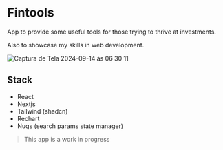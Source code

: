 # Fintools

App to provide some useful tools for those trying to thrive at investments.

Also to showcase my skills in web development.

![Captura de Tela 2024-09-14 às 06 30 11](https://github.com/user-attachments/assets/131802ea-e003-49ff-899e-895e9881d4d2)

## Stack

- React
- Nextjs
- Tailwind (shadcn)
- Rechart
- Nuqs (search params state manager)

> This app is a work in progress

